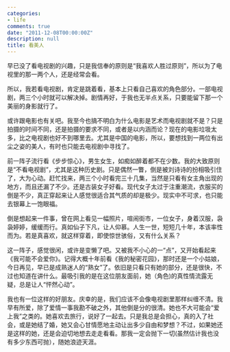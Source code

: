 ```yaml
---
categories:
- life
comments: true
date: "2011-12-08T00:00:00Z"
description: null
title: 看美人
---
```

早已没了看电视剧的兴趣，只是我信奉的原则是“我喜欢人胜过原则”，所以为了电视里的那一两个人，还是经常会看。

所以，我若看电视剧，肯定是跳着看，基本上只看自己喜欢的角色部分。一部电视剧，两三个小时就可以解决掉。剧情再好，于我也无半点关系，只要能留下那一个美丽的身影就行了。


或许跟电影也有关吧。我至今也搞不明白为什么电影是艺术而电视剧就不是？只是拍摄的时间不同，还是拍摄的要求不同，或者是以内涵而论？现在的电影垃圾太多，比之电视剧也好不到哪里去。尤其是中国的电影，所以，要想找到一两位有出尘之姿的美人，有时也只能去电视剧中寻找了。

前一阵子流行看《步步惊心》，男生女生，如痴如醉着都不在少数。我的大致原则是“不看电视剧”，尤其是这种历史剧。只是偶然一瞥，倒是被刘诗诗的扮相吸引住了，大为心动。赶忙找来，两三个小时看完三十几集，当然是只看有女主角出现的地方，而且还漏了不少。还是古装女子好看。现代女子太过于注重潮流，衣服买的倒是不少，真正穿起来让人感觉很适合其气质的却是极少。现实中不可求，也只能去银幕上一饱眼福。

倒是想起来一件事，曾在网上看见一幅照片，喧闹街市，一位女子，身着汉服，袅袅婷婷，缓缓而行。真如仙子下凡，让人仰慕。人生一世，短短几十年，本该率性而为。若是真喜欢，就这样穿着，即使惊世骇俗，又有什么关系？

这一阵子，感觉很闲，或许是变懒了吧。又被我不小心的一“点”，又开始看起来《我可能不会爱你》。记得大概十年前看《我的秘密花园》，那时还是一个小姑娘，今日再见，早已是成熟迷人的“熟女”了。依旧是只看只有她的部分，还是很快，不过也知道在讲什么。最吸引我的是在这位朋友面前，她（角色)的真性情流露无疑，总是让人“怦然心动”。

我也有一位这样的好朋友。庆幸的是，我们应该不会像电视剧里那样纠缠不清。我早有所爱，除了爱情一事我勘不破之外，其他倒是分的很清。她也不大可能会“爱上我”之类的。她喜欢去旅行，说好了一起去。只是我总是会担心，真的入了社会，或是她结了婚，她又会心甘情愿地主动让出多少自由和梦想？不过，如果她还是这样的她，还是会迫切地想去走走看看。那我一定会抛下一切(虽然估计我也没有多少东西可抛），随她浪迹天涯。
